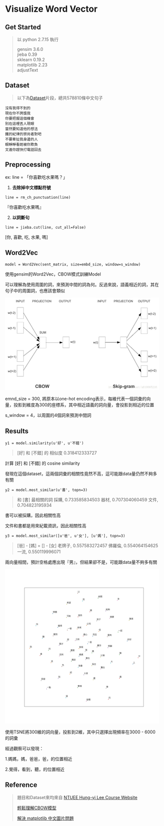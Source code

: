 # Visualize Word Vector

## Get Started

> 以 python 2.7.15 執行
> 
> gensim 3.6.0 </br>
> jieba 0.39 </br>
> sklearn 0.19.2 </br>
> matplotlib 2.23 </br>
> adjustText

## Dataset

> 以下為[Dataset](https://drive.google.com/file/d/1E5lElPutaWqKYPhSYLmVfw6olHjKDgdK/view)片段，總共578810條中文句子

~~~~
沒有我得不到的
現在你不誇獎我
你要把握這個機會
別在這裡丟人現眼
當然要知道他的想法
鐵的紀律的崇尚者對吧
不要牽扯我身邊的人
眼睜睜看她被你欺負
文進你趕快打電話回去
~~~~

## Preprocessing

ex: line = 「你喜歡吃水果嗎？」

1. **去除掉中文標點符號**

~~~~
line = rm_ch_punctuation(line)
~~~~
『你喜歡吃水果嗎』

2. **以詞斷句** 

~~~~
line = jieba.cut(line, cut_all=False)
~~~~
[你, 喜歡, 吃, 水果, 嗎]

## Word2Vec

~~~~
model = Word2Vec(sent_matrix, size=embd_size, window=s_window)
~~~~

使用gensim的Word2Vec，CBOW模式訓練Model

可以理解為使用周圍的詞，來預測中間的詞為何。反過來說，語義相近的詞，其在句子中的周圍詞，也應該會類似

![](https://github.com/linhung0319/ML/blob/master/visualize_word_vector/cbow_skip-gram.jpeg)

emnd_size = 300, 將原本以one-hot encoding表示，每維代表一個詞彙的向量，投影到維度為300的座標系，其中相近語義的詞向量，會投影到相近的位置

s_window = 4，以周圍的4個詞來預測中間詞

## Results

~~~~
y1 = model.similarity(u'好', u'不錯')
~~~~
> [好] 和 [不錯] 的 相似度 0.318412333727

計算 [好] 和 [不錯] 的 cosine similarity

發現在這個dataset，這兩個詞彙的相關性竟然不高，這可能跟data量仍然不夠多有關

~~~~
y2 = model.most_similar(u'書', topn=3)
~~~~
> 和 [書] 最相關的詞
> 採購, 0.733585834503
> 器材, 0.707304060459
> 文件, 0.704823195934

書可以被採購，因此相關性高

文件和書都是用來紀載資訊，因此相關性高

~~~~
y3 = model.most_similar([u'爸', u'女'], [u'媽'], topn=3)
~~~~
> [爸] - [媽] = [] - [女]
> 老牌子, 0.557583272457
> 佛羅倫, 0.554064154625
> 一流, 0.550119996071

兩向量相間，預計空格處應出現『男』，但結果卻不是，可能跟data量不夠多有關

![](https://github.com/linhung0319/ML/blob/master/visualize_word_vector/tsne_embd300.png)

使用TSNE將300維的詞向量，投影到2維，其中只選擇出現頻率在3000 - 6000的詞彙

經過觀察可以發現：

1.媽媽，媽，爸爸，爸，的位置相近

2.覺得，看到，聽，的位置相近


## Reference
> 題目和Dataset來均來自 [NTUEE Hung-yi Lee Course Website](http://speech.ee.ntu.edu.tw/~tlkagk/courses_ML17.html)
>
> [輕鬆理解CBOW模型](https://blog.csdn.net/u010665216/article/details/78724856)
>
> [解決 matplotlib 中文圖片問題](https://medium.com/marketingdatascience/%E8%A7%A3%E6%B1%BApython-3-matplotlib%E8%88%87seaborn%E8%A6%96%E8%A6%BA%E5%8C%96%E5%A5%97%E4%BB%B6%E4%B8%AD%E6%96%87%E9%A1%AF%E7%A4%BA%E5%95%8F%E9%A1%8C-f7b3773a889b?fbclid=IwAR2KWGr7sVGLJR8xG3ZbGWwMBwEVm2rhTjQDWKg_RtPjHoCD_TowlMIuYzc)



